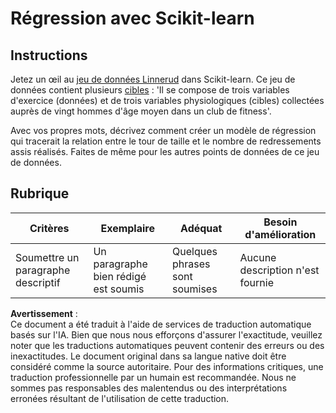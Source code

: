 # Régression avec Scikit-learn

## Instructions

Jetez un œil au [jeu de données Linnerud](https://scikit-learn.org/stable/modules/generated/sklearn.datasets.load_linnerud.html#sklearn.datasets.load_linnerud) dans Scikit-learn. Ce jeu de données contient plusieurs [cibles](https://scikit-learn.org/stable/datasets/toy_dataset.html#linnerrud-dataset) : 'Il se compose de trois variables d'exercice (données) et de trois variables physiologiques (cibles) collectées auprès de vingt hommes d'âge moyen dans un club de fitness'.

Avec vos propres mots, décrivez comment créer un modèle de régression qui tracerait la relation entre le tour de taille et le nombre de redressements assis réalisés. Faites de même pour les autres points de données de ce jeu de données.

## Rubrique

| Critères                        | Exemplaire                          | Adéquat                       | Besoin d'amélioration      |
| ------------------------------- | ----------------------------------- | ----------------------------- | -------------------------- |
| Soumettre un paragraphe descriptif | Un paragraphe bien rédigé est soumis | Quelques phrases sont soumises | Aucune description n'est fournie |

**Avertissement** :  
Ce document a été traduit à l'aide de services de traduction automatique basés sur l'IA. Bien que nous nous efforçons d'assurer l'exactitude, veuillez noter que les traductions automatiques peuvent contenir des erreurs ou des inexactitudes. Le document original dans sa langue native doit être considéré comme la source autoritaire. Pour des informations critiques, une traduction professionnelle par un humain est recommandée. Nous ne sommes pas responsables des malentendus ou des interprétations erronées résultant de l'utilisation de cette traduction.